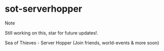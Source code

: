 # sot-serverhopper
> [!NOTE]
> Still working on this, star for future updates!.



Sea of Thieves - Server Hopper (Join friends, world-events &amp; more soon)
